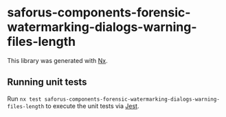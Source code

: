 # saforus-components-forensic-watermarking-dialogs-warning-files-length

This library was generated with [Nx](https://nx.dev).

## Running unit tests

Run `nx test saforus-components-forensic-watermarking-dialogs-warning-files-length` to execute the unit tests via [Jest](https://jestjs.io).
